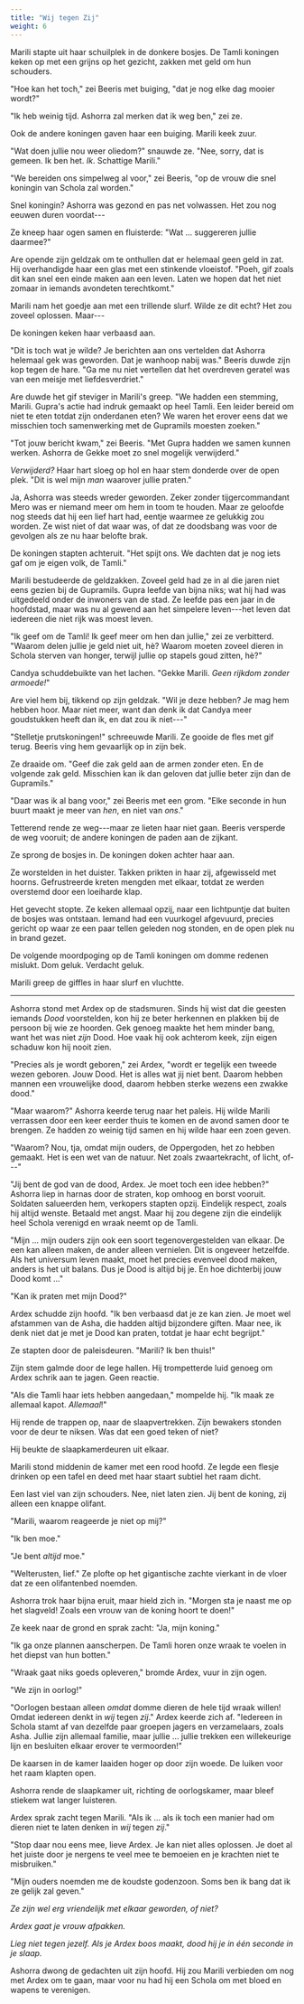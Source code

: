 ```yaml
---
title: "Wij tegen Zij"
weight: 6
---
```


Marili stapte uit haar schuilplek in de donkere bosjes. De Tamli koningen keken op met een grijns op het gezicht, zakken met geld om hun schouders.

"Hoe kan het toch," zei Beeris met buiging, "dat je nog elke dag mooier wordt?"

"Ik heb weinig tijd. Ashorra zal merken dat ik weg ben," zei ze.

Ook de andere koningen gaven haar een buiging. Marili keek zuur.

"Wat doen jullie nou weer oliedom?" snauwde ze. "Nee, sorry, dat is gemeen. Ik ben het. _Ik_. Schattige Marili."

"We bereiden ons simpelweg al voor," zei Beeris, "op de vrouw die snel koningin van Schola zal worden."

Snel koningin? Ashorra was gezond en pas net volwassen. Het zou nog eeuwen duren voordat---

Ze kneep haar ogen samen en fluisterde: "Wat ... suggereren jullie daarmee?"

Are opende zijn geldzak om te onthullen dat er helemaal geen geld in zat. Hij overhandigde haar een glas met een stinkende vloeistof. "Poeh, gif zoals dit kan snel een einde maken aan een leven. Laten we hopen dat het niet zomaar in iemands avondeten terechtkomt."

Marili nam het goedje aan met een trillende slurf. Wilde ze dit echt? Het zou zoveel oplossen. Maar---

De koningen keken haar verbaasd aan.

"Dit is toch wat je wilde? Je berichten aan ons vertelden dat Ashorra helemaal gek was geworden. Dat je wanhoop nabij was." Beeris duwde zijn kop tegen de hare. "Ga me nu niet vertellen dat het overdreven geratel was van een meisje met liefdesverdriet."

Are duwde het gif steviger in Marili's greep. "We hadden een stemming, Marili. Gupra's actie had indruk gemaakt op heel Tamli. Een leider bereid om niet te eten totdat zijn onderdanen eten? We waren het erover eens dat we misschien toch samenwerking met de Gupramils moesten zoeken."

"Tot jouw bericht kwam," zei Beeris. "Met Gupra hadden we samen kunnen werken. Ashorra de Gekke moet zo snel mogelijk verwijderd."

_Verwijderd?_ Haar hart sloeg op hol en haar stem donderde over de open plek. "Dit is wel mijn _man_ waarover jullie praten."

Ja, Ashorra was steeds wreder geworden. Zeker zonder tijgercommandant Mero was er niemand meer om hem in toom te houden. Maar ze geloofde nog steeds dat hij een lief hart had, eentje waarmee ze gelukkig zou worden. Ze wist niet of dat waar was, of dat ze doodsbang was voor de gevolgen als ze nu haar belofte brak.

De koningen stapten achteruit. "Het spijt ons. We dachten dat je nog iets gaf om je eigen volk, de Tamli."

Marili bestudeerde de geldzakken. Zoveel geld had ze in al die jaren niet eens gezien bij de Gupramils. Gupra leefde van bijna niks; wat hij had was uitgedeeld onder de inwoners van de stad. Ze leefde pas een jaar in de hoofdstad, maar was nu al gewend aan het simpelere leven---het leven dat iedereen die niet rijk was moest leven.

"Ik geef om de Tamli! Ik geef meer om hen dan jullie," zei ze verbitterd. "Waarom delen jullie je geld niet uit, hè? Waarom moeten zoveel dieren in Schola sterven van honger, terwijl jullie op stapels goud zitten, hè?"

Candya schuddebuikte van het lachen. "Gekke Marili. _Geen rijkdom zonder armoede!_"

Are viel hem bij, tikkend op zijn geldzak. "Wil je deze hebben? Je mag hem hebben hoor. Maar niet meer, want dan denk ik dat Candya meer goudstukken heeft dan ik, en dat zou ik niet---"

"Stelletje prutskoningen!" schreeuwde Marili. Ze gooide de fles met gif terug. Beeris ving hem gevaarlijk op in zijn bek.

Ze draaide om. "Geef die zak geld aan de armen zonder eten. En de volgende zak geld. Misschien kan ik dan geloven dat jullie beter zijn dan de Gupramils."

"Daar was ik al bang voor," zei Beeris met een grom. "Elke seconde in hun buurt maakt je meer van _hen_, en niet van _ons_."

Tetterend rende ze weg---maar ze lieten haar niet gaan. Beeris versperde de weg vooruit; de andere koningen de paden aan de zijkant. 

Ze sprong de bosjes in. De koningen doken achter haar aan.

Ze worstelden in het duister. Takken prikten in haar zij, afgewisseld met hoorns. Gefrustreerde kreten mengden met elkaar, totdat ze werden overstemd door een loeiharde klap.

Het gevecht stopte. Ze keken allemaal opzij, naar een lichtpuntje dat buiten de bosjes was ontstaan. Iemand had een vuurkogel afgevuurd, precies gericht op waar ze een paar tellen geleden nog stonden, en de open plek nu in brand gezet. 

De volgende moordpoging op de Tamli koningen om domme redenen mislukt. Dom geluk. Verdacht geluk.

Marili greep de giffles in haar slurf en vluchtte.

___

Ashorra stond met Ardex op de stadsmuren. Sinds hij wist dat die geesten iemands _Dood_ voorstelden, kon hij ze beter herkennen en plakken bij de persoon bij wie ze hoorden. Gek genoeg maakte het hem minder bang, want het was niet _zijn_ Dood. Hoe vaak hij ook achterom keek, zijn eigen schaduw kon hij nooit zien. 

"Precies als je wordt geboren," zei Ardex, "wordt er tegelijk een tweede wezen geboren. Jouw Dood. Het is alles wat jij niet bent. Daarom hebben mannen een vrouwelijke dood, daarom hebben sterke wezens een zwakke dood."

"Maar waarom?" Ashorra keerde terug naar het paleis. Hij wilde Marili verrassen door een keer eerder thuis te komen en de avond samen door te brengen. Ze hadden zo weinig tijd samen en hij wilde haar een zoen geven.

"Waarom? Nou, tja, omdat mijn ouders, de Oppergoden, het zo hebben gemaakt. Het is een wet van de natuur. Net zoals zwaartekracht, of licht, of---"

"Jij bent de god van de dood, Ardex. Je moet toch een idee hebben?" Ashorra liep in harnas door de straten, kop omhoog en borst vooruit. Soldaten salueerden hem, verkopers stapten opzij. Eindelijk respect, zoals hij altijd wenste. Betaald met angst. Maar hij zou degene zijn die eindelijk heel Schola verenigd en wraak neemt op de Tamli.

"Mijn ... mijn ouders zijn ook een soort tegenovergestelden van elkaar. De een kan alleen maken, de ander alleen vernielen. Dit is ongeveer hetzelfde. Als het universum leven maakt, moet het precies evenveel dood maken, anders is het uit balans. Dus je Dood is altijd bij je. En hoe dichterbij jouw Dood komt ..."

"Kan ik praten met mijn Dood?"

Ardex schudde zijn hoofd. "Ik ben verbaasd dat je ze kan zien. Je moet wel afstammen van de Asha, die hadden altijd bijzondere giften. Maar nee, ik denk niet dat je met je Dood kan praten, totdat je haar echt begrijpt."

Ze stapten door de paleisdeuren. "Marili? Ik ben thuis!"

Zijn stem galmde door de lege hallen. Hij trompetterde luid genoeg om Ardex schrik aan te jagen. Geen reactie.

"Als die Tamli haar iets hebben aangedaan," mompelde hij. "Ik maak ze allemaal kapot. _Allemaal_!"

Hij rende de trappen op, naar de slaapvertrekken. Zijn bewakers stonden voor de deur te niksen. Was dat een goed teken of niet?

Hij beukte de slaapkamerdeuren uit elkaar. 

Marili stond middenin de kamer met een rood hoofd. Ze legde een flesje drinken op een tafel en deed met haar staart subtiel het raam dicht.

Een last viel van zijn schouders. Nee, niet laten zien. Jij bent de koning, zij alleen een knappe olifant. 

"Marili, waarom reageerde je niet op mij?"

"Ik ben moe."

"Je bent _altijd_ moe."

"Welterusten, lief." Ze plofte op het gigantische zachte vierkant in de vloer dat ze een olifantenbed noemden.

Ashorra trok haar bijna eruit, maar hield zich in. "Morgen sta je naast me op het slagveld! Zoals een vrouw van de koning hoort te doen!"

Ze keek naar de grond en sprak zacht: "Ja, mijn koning."

"Ik ga onze plannen aanscherpen. De Tamli horen onze wraak te voelen in het diepst van hun botten."

"Wraak gaat niks goeds opleveren," bromde Ardex, vuur in zijn ogen.

"We zijn in oorlog!"

"Oorlogen bestaan alleen _omdat_ domme dieren de hele tijd wraak willen! Omdat iedereen denkt in _wij_ tegen _zij_." Ardex keerde zich af. "Iedereen in Schola stamt af van dezelfde paar groepen jagers en verzamelaars, zoals Asha. Jullie zijn allemaal familie, maar jullie ... jullie trekken een willekeurige lijn en besluiten elkaar erover te vermoorden!"

De kaarsen in de kamer laaiden hoger op door zijn woede. De luiken voor het raam klapten open.

Ashorra rende de slaapkamer uit, richting de oorlogskamer, maar bleef stiekem wat langer luisteren. 

Ardex sprak zacht tegen Marili. "Als ik ... als ik toch een manier had om dieren niet te laten denken in _wij_ tegen _zij_."

"Stop daar nou eens mee, lieve Ardex. Je kan niet alles oplossen. Je doet al het juiste door je nergens te veel mee te bemoeien en je krachten niet te misbruiken."

"Mijn ouders noemden me de koudste godenzoon. Soms ben ik bang dat ik ze gelijk zal geven."

_Ze zijn wel erg vriendelijk met elkaar geworden, of niet?_

_Ardex gaat je vrouw afpakken._

_Lieg niet tegen jezelf. Als je Ardex boos maakt, dood hij je in één seconde in je slaap._

Ashorra dwong de gedachten uit zijn hoofd. Hij zou Marili verbieden om nog met Ardex om te gaan, maar voor nu had hij een Schola om met bloed en wapens te verenigen.